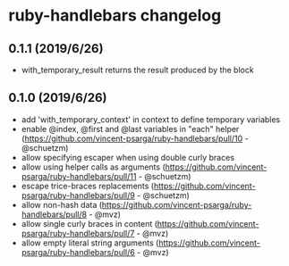 ruby-handlebars changelog
=========================

0.1.1 (2019/6/26)
------------------

 - with_temporary_result returns the result produced by the block

0.1.0 (2019/6/26)
-----------------

 - add 'with_temporary_context' in context to define temporary variables
 - enable @index, @first and @last variables in "each" helper (https://github.com/vincent-psarga/ruby-handlebars/pull/10 - @schuetzm)
 - allow specifying escaper when using double curly braces
 - allow using helper calls as arguments (https://github.com/vincent-psarga/ruby-handlebars/pull/11 - @schuetzm)
 - escape trice-braces replacements (https://github.com/vincent-psarga/ruby-handlebars/pull/9 - @schuetzm)
 - allow non-hash data (https://github.com/vincent-psarga/ruby-handlebars/pull/8 - @mvz)
 - allow single curly braces in content (https://github.com/vincent-psarga/ruby-handlebars/pull/7 - @mvz)
 - allow empty literal string arguments (https://github.com/vincent-psarga/ruby-handlebars/pull/6 - @mvz)